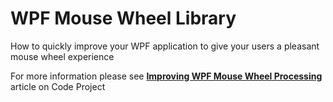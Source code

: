 # WPF Mouse Wheel Library

How to quickly improve your WPF application to give your users a pleasant mouse wheel experience

For more information please see [**Improving WPF Mouse Wheel Processing**](http://www.codeproject.com/Articles/220255/Improving-WPF-Mouse-Wheel-Processing)  article on Code Project
